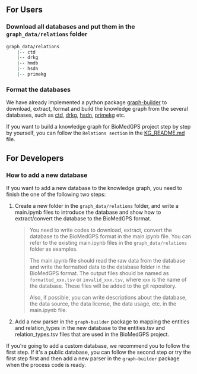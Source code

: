 ## For Users
### Download all databases and put them in the `graph_data/relations` folder

```bash
graph_data/relations
    |-- ctd
    |-- drkg
    |-- hmdb
    |-- hsdn
    |-- primekg
```

### Format the databases

We have already implemented a python package [graph-builder](https://github.com/open-prophetdb/graph-builder) to download, extract, format and build the knowledge graph from the several databases, such as [ctd](http://ctdbase.org/), [drkg](https://github.com/gnn4dr/DRKG), [hsdn](https://www.nature.com/articles/ncomms5212), [primekg](https://github.com/mims-harvard/PrimeKG) etc.

If you want to build a knowledge graph for BioMedGPS project step by step by yourself, you can follow the `Relations section` in the [KG_README.md](./graph_data/KG_README.md) file.


## For Developers

### How to add a new database

If you want to add a new database to the knowledge graph, you need to finish the one of the following two steps:

1. Create a new folder in the `graph_data/relations` folder, and write a main.ipynb files to introduce the database and show how to extract/convert the database to the BioMedGPS format.

    > You need to write codes to download, extract, convert the database to the BioMedGPS format in the main.ipynb file. You can refer to the existing main.ipynb files in the `graph_data/relations` folder as examples.
    > 
    > The main.ipynb file should read the raw data from the database and write the formatted data to the database folder in the BioMedGPS format. The output files should be named as `formatted_xxx.tsv` or `invalid_xxx.tsv`, where `xxx` is the name of the database. These files will be added to the git repository.
    > 
    > Also, if possible, you can write descriptions about the database, the data source, the data license, the data usage, etc. in the main.ipynb file.

2. Add a new parser in the `graph-builder` package to mapping the entities and relation_types in the new database to the entities.tsv and relation_types.tsv files that are used in the BioMedGPS project.

If you're going to add a custom database, we recommend you to follow the first step. If it's a public database, you can follow the second step or try the first step first and then add a new parser in the `graph-builder` package when the process code is ready.

